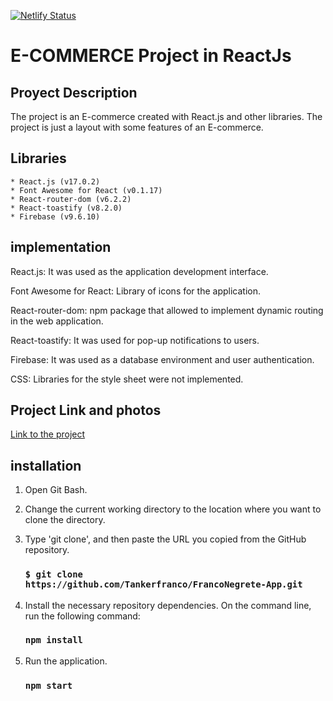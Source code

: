 [![Netlify Status](https://api.netlify.com/api/v1/badges/2de0f80c-78cd-43fd-9d40-621bcac1210f/deploy-status)](https://app.netlify.com/sites/courageous-creponne-a0de0c/deploys)

# E-COMMERCE Project in ReactJs

## Proyect Description

The project is an E-commerce created with React.js and other libraries. The project is just a layout with some features of an E-commerce.

## Libraries

    * React.js (v17.0.2)
    * Font Awesome for React (v0.1.17)
    * React-router-dom (v6.2.2)
    * React-toastify (v8.2.0)
    * Firebase (v9.6.10)

## implementation
React.js: It was used as the application development interface.

Font Awesome for React: Library of icons for the application.

React-router-dom: npm package that allowed to implement dynamic routing in the web application.

React-toastify: It was used for pop-up notifications to users.

Firebase: It was used as a database environment and user authentication.

CSS: Libraries for the style sheet were not implemented.

## Project Link and photos
[Link to the project](https://courageous-creponne-a0de0c.netlify.app/)

## installation

1. Open Git Bash.

2. Change the current working directory to the location where you want to clone the directory.

3. Type 'git clone', and then paste the URL you copied from the GitHub repository.
    ### `$ git clone https://github.com/Tankerfranco/FrancoNegrete-App.git`

4. Install the necessary repository dependencies. On the command line, run the following command:
   ### `npm install`

5. Run the application.
    ### `npm start`
  
